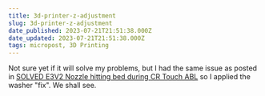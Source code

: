 ```yaml
---
title: 3d-printer-z-adjustment
slug: 3d-printer-z-adjustment
date_published: 2023-07-21T21:51:38.000Z
date_updated: 2023-07-21T21:51:38.000Z
tags: micropost, 3D Printing
---
```


Not sure yet if it will solve my problems, but I had the same issue as posted in [SOLVED E3V2 Nozzle hitting bed during CR Touch ABL](https://www.reddit.com/r/ender3/comments/r862z9/solved_e3v2_nozzle_hitting_bed_during_cr_touch_abl/) so I applied the washer "fix".  We shall see.
